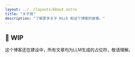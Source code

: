 ```yaml
---
layout: ../../layouts/About.astro
title: "关于我"
description: "了解更多关于 Nick 和这个博客的故事。"
---
```


## 🚧 WIP

这个博客还在建设中，所有文章均为LLM生成的占位符，敬请理解。
